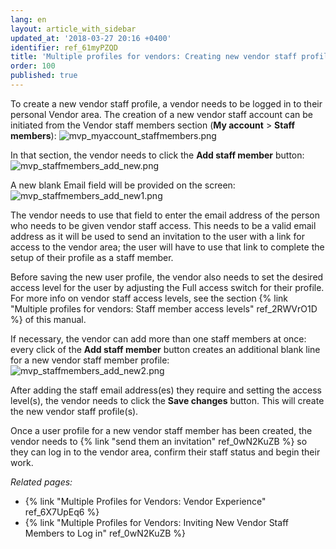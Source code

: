```yaml
---
lang: en
layout: article_with_sidebar
updated_at: '2018-03-27 20:16 +0400'
identifier: ref_61myPZQD
title: 'Multiple profiles for vendors: Creating new vendor staff profiles'
order: 100
published: true
---
```

To create a new vendor staff profile, a vendor needs to be logged in to their personal Vendor area. The creation of a new vendor staff account can be initiated from the Vendor staff members section (**My account** > **Staff members**):
![mvp_myaccount_staffmembers.png]({{site.baseurl}}/attachments/ref_6X7UpEq6/mvp_myaccount_staffmembers.png)

In that section, the vendor needs to click the **Add staff member** button:
![mvp_staffmembers_add_new.png]({{site.baseurl}}/attachments/ref_6X7UpEq6/mvp_staffmembers_add_new.png)

A new blank Email field will be provided on the screen:
![mvp_staffmembers_add_new1.png]({{site.baseurl}}/attachments/ref_6X7UpEq6/mvp_staffmembers_add_new1.png)

The vendor needs to use that field to enter the email address of the person who needs to be given vendor staff access. This needs to be a valid email address as it will be used to send an invitation to the user with a link for access to the vendor area; the user will have to use that link to complete the setup of their profile as a staff member.

Before saving the new user profile, the vendor also needs to set the desired access level for the user by adjusting the Full access switch for their profile. For more info on vendor staff access levels, see the section {% link "Multiple profiles for vendors: Staff member access levels" ref_2RWVrO1D %} of this manual.

If necessary, the vendor can add more than one staff members at once: every click of the **Add staff member** button creates an additional blank line for a new vendor staff member profile:
![mvp_staffmembers_add_new2.png]({{site.baseurl}}/attachments/ref_6X7UpEq6/mvp_staffmembers_add_new2.png)

After adding the staff email address(es) they require and setting the access level(s), the vendor needs to click the **Save changes** button. This will create the new vendor staff profile(s).

Once a user profile for a new vendor staff member has been created, the vendor needs to {% link "send them an invitation" ref_0wN2KuZB %} so they can log in to the vendor area, confirm their staff status and begin their work.

_Related pages:_
   
   * {% link "Multiple Profiles for Vendors: Vendor Experience" ref_6X7UpEq6 %}
   * {% link "Multiple Profiles for Vendors: Inviting New Vendor Staff Members to Log in" ref_0wN2KuZB %}
